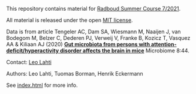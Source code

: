 This repository contains material for [Radboud Summer Course 7/2021](https://www.ru.nl/radboudsummerschool/courses/2021/brain-bacteria-behaviour/).

All material is released under the open [MIT license](LICENSE).

Data is from article Tengeler AC, Dam SA, Wiesmann M, Naaijen J, van Bodegom M, 
Belzer C, Dederen PJ, Verweij V, Franke B, Kozicz T, Vasquez AA & Kiliaan AJ (2020)
[**Gut microbiota from persons with attention-deficit/hyperactivity disorder affects the brain in mice**](https://doi.org/10.1186/s40168-020-00816-x)
Microbiome 8:44. 

Contact: [Leo Lahti](datascience.utu.fi)

Authors: Leo Lahti, Tuomas Borman, Henrik Eckermann

See [index.html](index.html) for more info.

